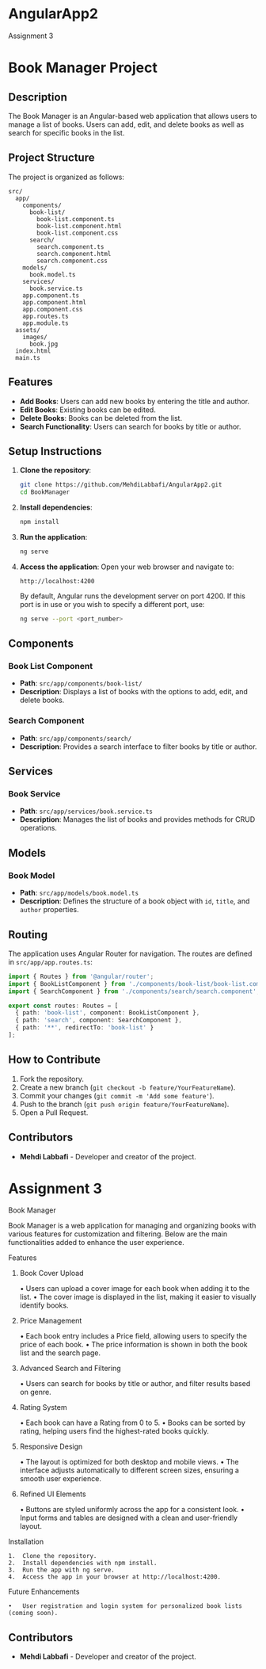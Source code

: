 # AngularApp2
Assignment 3

# Book Manager Project

## Description
The Book Manager is an Angular-based web application that allows users to manage a list of books. Users can add, edit, and delete books as well as search for specific books in the list.

## Project Structure
The project is organized as follows:

```
src/
  app/
    components/
      book-list/
        book-list.component.ts
        book-list.component.html
        book-list.component.css
      search/
        search.component.ts
        search.component.html
        search.component.css
    models/
      book.model.ts
    services/
      book.service.ts
    app.component.ts
    app.component.html
    app.component.css
    app.routes.ts
    app.module.ts
  assets/
    images/
      book.jpg
  index.html
  main.ts
```

## Features
- **Add Books**: Users can add new books by entering the title and author.
- **Edit Books**: Existing books can be edited.
- **Delete Books**: Books can be deleted from the list.
- **Search Functionality**: Users can search for books by title or author.

## Setup Instructions
1. **Clone the repository**:
   ```bash
   git clone https://github.com/MehdiLabbafi/AngularApp2.git
   cd BookManager
   ```

2. **Install dependencies**:
   ```bash
   npm install
   ```

3. **Run the application**:
   ```bash
   ng serve
   ```

4. **Access the application**:
   Open your web browser and navigate to:
   ```
   http://localhost:4200
   ```
   By default, Angular runs the development server on port 4200. If this port is in use or you wish to specify a different port, use:
   ```bash
   ng serve --port <port_number>
   ```

## Components
### Book List Component
- **Path**: `src/app/components/book-list/`
- **Description**: Displays a list of books with the options to add, edit, and delete books.

### Search Component
- **Path**: `src/app/components/search/`
- **Description**: Provides a search interface to filter books by title or author.

## Services
### Book Service
- **Path**: `src/app/services/book.service.ts`
- **Description**: Manages the list of books and provides methods for CRUD operations.

## Models
### Book Model
- **Path**: `src/app/models/book.model.ts`
- **Description**: Defines the structure of a book object with `id`, `title`, and `author` properties.

## Routing
The application uses Angular Router for navigation. The routes are defined in `src/app/app.routes.ts`:
```typescript
import { Routes } from '@angular/router';
import { BookListComponent } from './components/book-list/book-list.component';
import { SearchComponent } from './components/search/search.component';

export const routes: Routes = [
  { path: 'book-list', component: BookListComponent },
  { path: 'search', component: SearchComponent },
  { path: '**', redirectTo: 'book-list' }
];
```

## How to Contribute
1. Fork the repository.
2. Create a new branch (`git checkout -b feature/YourFeatureName`).
3. Commit your changes (`git commit -m 'Add some feature'`).
4. Push to the branch (`git push origin feature/YourFeatureName`).
5. Open a Pull Request.

## Contributors

- **Mehdi Labbafi** - Developer and creator of the project.


# Assignment 3


Book Manager

Book Manager is a web application for managing and organizing books with various features for customization and filtering. Below are the main functionalities added to enhance the user experience.

Features

1. Book Cover Upload

	•	Users can upload a cover image for each book when adding it to the list.
	•	The cover image is displayed in the list, making it easier to visually identify books.

2. Price Management

	•	Each book entry includes a Price field, allowing users to specify the price of each book.
	•	The price information is shown in both the book list and the search page.

3. Advanced Search and Filtering

	•	Users can search for books by title or author, and filter results based on genre.
	

4. Rating System

	•	Each book can have a Rating from 0 to 5.
	•	Books can be sorted by rating, helping users find the highest-rated books quickly.

5. Responsive Design

	•	The layout is optimized for both desktop and mobile views.
	•	The interface adjusts automatically to different screen sizes, ensuring a smooth user experience.

6. Refined UI Elements

	•	Buttons are styled uniformly across the app for a consistent look.
	•	Input forms and tables are designed with a clean and user-friendly layout.

Installation

	1.	Clone the repository.
	2.	Install dependencies with npm install.
	3.	Run the app with ng serve.
	4.	Access the app in your browser at http://localhost:4200.

Future Enhancements

	•	User registration and login system for personalized book lists (coming soon).

## Contributors

- **Mehdi Labbafi** - Developer and creator of the project.
